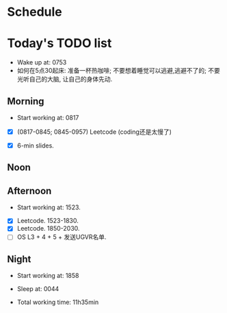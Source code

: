 # Schedule

# Today's TODO list

- Wake up at: 0753
- 如何在5点30起床: 准备一杯热咖啡; 不要想着睡觉可以逃避,逃避不了的; 不要光听自己的大脑, 让自己的身体先动.
  
## Morning
- Start working at: 0817
- [X] (0817-0845; 0845-0957) Leetcode (coding还是太慢了)
- [X] 6-min slides.


## Noon

## Afternoon
- Start working at: 1523.
- [X] Leetcode. 1523-1830.
- [X] Leetcode. 1850-2030.
- [ ] OS L3 + 4 + 5 + 发送UGVR名单.

## Night
- Start working at: 1858

- Sleep at: 0044
- Total working time: 11h35min
